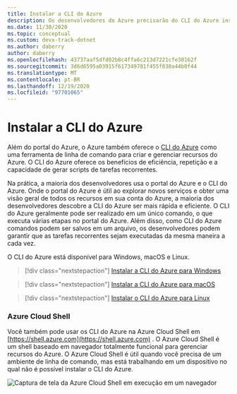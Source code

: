 ```yaml
---
title: Instalar a CLI do Azure
description: Os desenvolvedores do Azure precisarão do CLI do Azure instalado, portanto, este artigo descreve por que você precisa da CLI e onde baixá-la e instalá-la.
ms.date: 11/30/2020
ms.topic: conceptual
ms.custom: devx-track-dotnet
ms.author: daberry
author: daberry
ms.openlocfilehash: 43737aaf5dfd02b8c4ffa6c213d7221cfe38162f
ms.sourcegitcommit: 3d6d6595a03915f617349781f455f838a44b0f44
ms.translationtype: MT
ms.contentlocale: pt-BR
ms.lasthandoff: 12/19/2020
ms.locfileid: "97701065"
---
```

# <a name="install-the-azure-cli"></a>Instalar a CLI do Azure

Além do portal do Azure, o Azure também oferece o [CLI do Azure](/cli/azure/) como uma ferramenta de linha de comando para criar e gerenciar recursos do Azure. O CLI do Azure oferece os benefícios de eficiência, repetição e a capacidade de gerar scripts de tarefas recorrentes.  

Na prática, a maioria dos desenvolvedores usa o portal do Azure e o CLI do Azure. Onde o portal do Azure é útil ao explorar novos serviços e obter uma visão geral de todos os recursos em sua conta do Azure, a maioria dos desenvolvedores descobre a CLI do Azure ser mais rápida e eficiente.  O CLI do Azure geralmente pode ser realizado em um único comando, o que executa várias etapas no portal do Azure.  Além disso, como CLI do Azure comandos podem ser salvos em um arquivo, os desenvolvedores podem garantir que as tarefas recorrentes sejam executadas da mesma maneira a cada vez.

O CLI do Azure está disponível para Windows, macOS e Linux.

> [!div class="nextstepaction"]
> [Instalar a CLI do Azure para Windows](/cli/azure/install-azure-cli-windows?tabs=azure-cli)

> [!div class="nextstepaction"]
> [Instalar a CLI do Azure para macOS](/cli/azure/install-azure-cli-macos)

> [!div class="nextstepaction"]
> [Instalar o CLI do Azure para Linux](/cli/azure/install-azure-cli-linux)

### <a name="azure-cloud-shell"></a>Azure Cloud Shell

Você também pode usar os CLI do Azure na Azure Cloud Shell em [https://shell.azure.com](https://shell.azure.com) .  O Azure Cloud Shell é um shell baseado em navegador totalmente funcional para gerenciar recursos do Azure.  O Azure Cloud Shell é útil quando você precisa de um ambiente de linha de comando, mas está trabalhando em um dispositivo no qual não é possível instalar o CLI do Azure.

![Captura de tela da Azure Cloud Shell em execução em um navegador](media/azure-cloud-shell.png)
